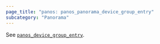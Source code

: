 ```yaml
---
page_title: "panos: panos_panorama_device_group_entry"
subcategory: "Panorama"
---
```


See [`panos_device_group_entry`](device_group_entry.html).
